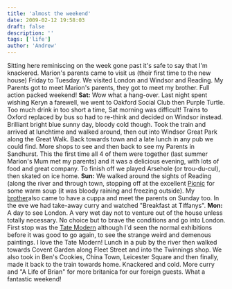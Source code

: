 ```yaml
---
title: 'almost the weekend'
date: 2009-02-12 19:58:03
draft: false
description: ''
tags: ['life']
author: 'Andrew'
---
```


Sitting here reminiscing on the week gone past it's safe to say that I'm knackered. Marion's parents came to visit us (their first time to the new house) Friday to Tuesday. We visited London and Windsor and Reading. My Parents got to meet Marion's parents, they got to meet my brother. Full action packed weekend! **Sat:** Wow what a hang-over. Last night spent wishing Keryn a farewell, we went to Oakford Social Club then Purple Turtle. Too much drink in too short a time, Sat morning was difficult! Trains to Oxford replaced by bus so had to re-think and decided on Windsor instead. Brilliant bright blue sunny day, bloody cold though. Took the train and arrived at lunchtime and walked around, then out into Windsor Great Park along the Great Walk. Back towards town and a late lunch in any pub we could find. More shops to see and then back to see my Parents in Sandhurst. This the first time all 4 of them were together (last summer Marion's Mum met my parents) and it was a delicious evening, with lots of food and great company. To finish off we played Arsehole (or trou-du-cul), then skated on ice home. **Sun:** We walked around the sights of Reading (along the river and through town, stopping off at the excellent [Picnic](http://www.yelp.co.uk/biz/picnic-foods-reading 'Picnic (Reading)') for some warm soup (it was bloody raining and freezing outside). My [brother](http://www.rob-hudson.com/ 'My Brother')also came to have a cuppa and meet the parents on Sunday too. In the eve we had take-away curry and watched "Breakfast at Tiffanys". **Mon:** A day to see London. A very wet day not to venture out of the house unless totally necessary. No choice but to brave the conditions and go into London. First stop was the [Tate Modern](http://www.tate.org.uk/modern/ 'Tate Modern') although I'd seen the normal exhibitions before it was good to go again, to see the strange weird and demenous paintings. I love the Tate Modern! Lunch in a pub by the river then walked towards Covent Garden along Fleet Street and into the Twinnings shop. We also took in Ben's Cookies, China Town, Leicester Square and then finally, made it back to the train towards home. Knackered and cold. More curry and "A Life of Brian" for more britanica for our foreign guests. What a fantastic weekend!
